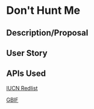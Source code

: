 # Don't Hunt Me

## Description/Proposal



## User Story


## APIs Used

[IUCN Redlist](https://apiv3.iucnredlist.org/api/v3/docs)

[GBIF](https://www.gbif.org/developer/summary)


